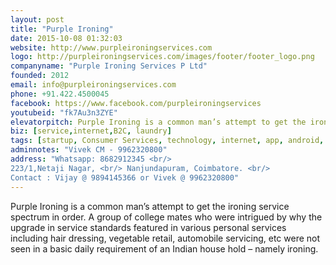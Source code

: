 ```yaml
---
layout: post
title: "Purple Ironing"
date: 2015-10-08 01:32:03
website: http://www.purpleironingservices.com
logo: http://purpleironingservices.com/images/footer/footer_logo.png
companyname: "Purple Ironing Services P Ltd"
founded: 2012
email: info@purpleironingservices.com
phone: +91.422.4500045
facebook: https://www.facebook.com/purpleironingservices
youtubeid: "fk7Au3n3ZYE"
elevatorpitch: Purple Ironing is a common man’s attempt to get the ironing service spectrum in order.
biz: [service,internet,B2C, laundry]
tags: [startup, Consumer Services, technology, internet, app, android, mobile]
adminnotes: "Vivek CM - 9962320800"
address: "Whatsapp: 8682912345 <br/>
223/1,Netaji Nagar, <br/> Nanjundapuram, Coimbatore. <br/>
Contact : Vijay @ 9894145366 or Vivek @ 9962320800"
---
```

Purple Ironing is a common man’s attempt to get the ironing service spectrum in order. A group of college mates who were intrigued by why the upgrade in service standards featured in various personal services including hair dressing, vegetable retail, automobile servicing, etc were not seen in a basic daily requirement of an Indian house hold – namely ironing.
